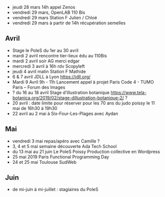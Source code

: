 - jeudi 28 mars 14h appel Zenos
- vendredi 29 mars, OpenLAB 110 Bis
- vendredi 29 mars Station F Julien / Chloé
- vendredi 29 mars à partir de 14h récupération semelles

## Avril

- Stage le PoleS du 1er au 30 avril
- mardi 2 avril rencontre tier-lieux édu au 110Bis
- mardi 2 avril soir AG merci edgar
- mercredi 3 avril à 16h rdv Scopyleft
- jeudi 4 avril matin Station F Mathide
- 6 & 7 avril JDLL à Lyon https://jdll.org/
- Mardi 9 Avril 9h - 11h Lancement appel à projet Paris Code 4 - TUMO Paris – Forum des Images
- ? du 16 au 18 avril Stage d’illustration botanique https://www.tela-botanica.org/2019/02/stage-dillustration-botanique-2/ ?
- 20 avril : date limite pour réserver pour les 70 ans du judo poissy le 11 mai de 16h30 à 19h30
- 22 avril au 2 mai à Six-Four-Les-Plages avec Aydan

## Mai

- vendredi 3 mai repas/apéro avec Camille ?
- 3, 4 et 5 mai semaine découverte Ada Tech School
- du 13 mai au 21 juin Le PoleS Poissy  Production collective en Wordpress
- 25 mai 2019 Paris Functional Programming Day
- 24 et 25 mai Toulouse SudWeb

## Juin

- de mi-juin à mi-juillet : stagiaires du PoleS
